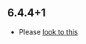 ## 6.4.4+1

- Please [look to this](https://dooboolab.github.io/flutter_sound/book/CHANGELOG.html)

